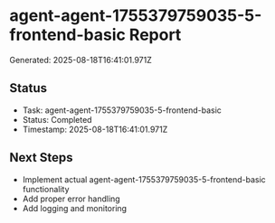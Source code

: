 # agent-agent-1755379759035-5-frontend-basic Report

Generated: 2025-08-18T16:41:01.971Z

## Status
- Task: agent-agent-1755379759035-5-frontend-basic
- Status: Completed
- Timestamp: 2025-08-18T16:41:01.971Z

## Next Steps
- Implement actual agent-agent-1755379759035-5-frontend-basic functionality
- Add proper error handling
- Add logging and monitoring
